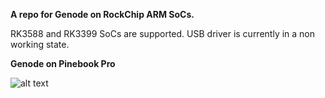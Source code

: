 **A repo for Genode on RockChip ARM SoCs.**



RK3588 and RK3399 SoCs are supported. USB driver is currently in a non working state.

**Genode on Pinebook Pro**

![alt text](http://micken.se/pix/32b800x600.jpg)
